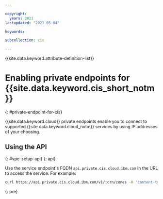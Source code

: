 ```yaml
---

copyright:
  years: 2021
lastupdated: "2021-05-04"

keywords:

subcollection: cis

---
```


{{site.data.keyword.attribute-definition-list}}

# Enabling private endpoints for {{site.data.keyword.cis_short_notm}}
{: #private-endpoint-for-cis}

{{site.data.keyword.cloud}} private endpoints enable you to connect to supported {{site.data.keyword.cloud_notm}} services by using IP addresses of your choosing.

<!--## Using the CLI-->
<!-- {: #cli-private-endpoint}-->

<!--After creating an endpoint gateway for {{site.data.keyword.cis_short_notm}}, follow these steps:-->

<!--1. Update the {{site.data.keyword.cloud_notm}} CLI to the latest version:-->

<!--   ```sh-->
<!--   ibmcloud update-->
<!--   ```-->
<!--{: pre}   --> 
   
<!--1. Update the {{site.data.keyword.cis_short_notm}} CLI plug-in:-->

<!--   ```sh-->
<!--   ibmcloud plugin update cis-cli-->
<!--   ```-->
<!--    {: pre}-->

## Using the API
{: #vpe-setup-api}
{: api}
 
Use the service endpoint's FQDN `api.private.cis.cloud.ibm.com` in the URL to access the service. For example:

```sh
curl https://api.private.cis.cloud.ibm.com/v1/:crn/zones -H 'content-type: application/json' -H 'accept: application/json' -H 'x-auth-user-token: Bearer xxxxxx'
```
{: pre}

